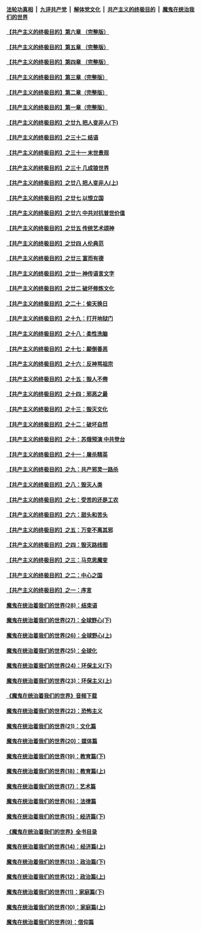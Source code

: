 ####  [法轮功真相](../../../../basic/blob/master/README.md?t=06101101) &nbsp;|&nbsp; [九评共产党](../../../../9ping.md/blob/master/README.md?t=06101101) &nbsp;|&nbsp; [解体党文化](../../../../jtdwh.md/blob/master/README.md?t=06101101)  &nbsp;|&nbsp; [共产主义的终极目的](../../../../gczydzjmd.md/blob/master/README.md?t=06101101) &nbsp;|&nbsp; [魔鬼在统治我们的世界](../../../../mgztzwmdsj.md/blob/master/README.md?t=06101101) 

#### [【共产主义的终极目的】第六章 （完整版）](../pages/nsc422/n11428913.md?t=06101101) 

#### [【共产主义的终极目的】第五章 （完整版）](../pages/nsc422/n11428912.md?t=06101101) 

#### [【共产主义的终极目的】第四章 （完整版）](../pages/nsc422/n11428907.md?t=06101101) 

#### [【共产主义的终极目的】第三章（完整版）](../pages/nsc422/n11428848.md?t=06101101) 

#### [【共产主义的终极目的】第二章（完整版）](../pages/nsc422/n11428831.md?t=06101101) 

#### [【共产主义的终极目的】第一章（完整版）](../pages/nsc422/n11417651.md?t=06101101) 

#### [【共产主义的终极目的】之廿九 把人变非人(下)](../pages/nsc422/n11344140.md?t=06101101) 

#### [【共产主义的终极目的】之三十二 结语](../pages/nsc422/n11360535.md?t=06101101) 

#### [【共产主义的终极目的】之三十一 末世景观](../pages/nsc422/n11351129.md?t=06101101) 

#### [【共产主义的终极目的】之三十 几成狼世界](../pages/nsc422/n11348280.md?t=06101101) 

#### [【共产主义的终极目的】之廿八 把人变非人(上)](../pages/nsc422/n11340492.md?t=06101101) 

#### [【共产主义的终极目的】之廿七 以恨立国](../pages/nsc422/n11336944.md?t=06101101) 

#### [【共产主义的终极目的】之廿六 中共对抗普世价值](../pages/nsc422/n11324785.md?t=06101101) 

#### [【共产主义的终极目的】之廿五 传统艺术颂神](../pages/nsc422/n11296396.md?t=06101101) 

#### [【共产主义的终极目的】之廿四 人伦典范](../pages/nsc422/n11296397.md?t=06101101) 

#### [【共产主义的终极目的】之廿三 富而有德](../pages/nsc422/n11283598.md?t=06101101) 

#### [【共产主义的终极目的】之廿一 神传语言文字](../pages/nsc422/n11263265.md?t=06101101) 

#### [【共产主义的终极目的】之廿二 破坏修炼文化](../pages/nsc422/n11245728.md?t=06101101) 

#### [【共产主义的终极目的】之二十：偷天换日](../pages/nsc422/n11238846.md?t=06101101) 

#### [【共产主义的终极目的】之十九：打开地狱门](../pages/nsc422/n11206376.md?t=06101101) 

#### [【共产主义的终极目的】之十八：柔性洗脑](../pages/nsc422/n11199994.md?t=06101101) 

#### [【共产主义的终极目的】之十七：颠倒善恶](../pages/nsc422/n11179782.md?t=06101101) 

#### [【共产主义的终极目的】之十六：反神骂祖宗](../pages/nsc422/n11166798.md?t=06101101) 

#### [【共产主义的终极目的】之十五：毁人不倦](../pages/nsc422/n11166792.md?t=06101101) 

#### [【共产主义的终极目的】之十四：邪恶之最](../pages/nsc422/n11150249.md?t=06101101) 

#### [【共产主义的终极目的】之十三：毁灭文化](../pages/nsc422/n11135227.md?t=06101101) 

#### [【共产主义的终极目的】之十二：破坏自然](../pages/nsc422/n11135214.md?t=06101101) 

#### [【共产主义的终极目的】之十：苏俄预演 中共登台](../pages/nsc422/n11118424.md?t=06101101) 

#### [【共产主义的终极目的】之十一：屠杀精英](../pages/nsc422/n11118442.md?t=06101101) 

#### [【共产主义的终极目的】之九：共产邪灵一路杀](../pages/nsc422/n11114139.md?t=06101101) 

#### [【共产主义的终极目的】之八：毁灭人类](../pages/nsc422/n11108503.md?t=06101101) 

#### [【共产主义的终极目的】之七：受苦的还是工农](../pages/nsc422/n11101809.md?t=06101101) 

#### [【共产主义的终极目的】之六：甜头和苦头](../pages/nsc422/n11096971.md?t=06101101) 

#### [【共产主义的终极目的】之五：万变不离其邪](../pages/nsc422/n11091285.md?t=06101101) 

#### [【共产主义的终极目的】之四：毁灭路线图](../pages/nsc422/n11086284.md?t=06101101) 

#### [【共产主义的终极目的】之三：马克思魔变](../pages/nsc422/n11061941.md?t=06101101) 

#### [【共产主义的终极目的】之二：中心之国](../pages/nsc422/n11047728.md?t=06101101) 

#### [【共产主义的终极目的】之一：序言](../pages/nsc422/n11086077.md?t=06101101) 

#### [魔鬼在统治着我们的世界(28)：结束语](../pages/nsc422/n10936246.md?t=06101101) 

#### [魔鬼在统治着我们的世界(27)：全球野心(下)](../pages/nsc422/n10928319.md?t=06101101) 

#### [魔鬼在统治着我们的世界(26)：全球野心(上)](../pages/nsc422/n10900318.md?t=06101101) 

#### [魔鬼在统治着我们的世界(25)：全球化](../pages/nsc422/n10788205.md?t=06101101) 

#### [魔鬼在统治着我们的世界(24)：环保主义(下)](../pages/nsc422/n10695307.md?t=06101101) 

#### [魔鬼在统治着我们的世界(23)：环保主义(上)](../pages/nsc422/n10688613.md?t=06101101) 

#### [《魔鬼在统治着我们的世界》音频下载](../pages/nsc422/n10635553.md?t=06101101) 

#### [魔鬼在统治着我们的世界(22)：恐怖主义](../pages/nsc422/n10614727.md?t=06101101) 

#### [魔鬼在统治着我们的世界(21)：文化篇](../pages/nsc422/n10597706.md?t=06101101) 

#### [魔鬼在统治着我们的世界(20)：媒体篇](../pages/nsc422/n10586579.md?t=06101101) 

#### [魔鬼在统治着我们的世界(19)：教育篇(下)](../pages/nsc422/n10564808.md?t=06101101) 

#### [魔鬼在统治着我们的世界(18)：教育篇(上)](../pages/nsc422/n10526970.md?t=06101101) 

#### [魔鬼在统治着我们的世界(17)：艺术篇](../pages/nsc422/n10499093.md?t=06101101) 

#### [魔鬼在统治着我们的世界(16)：法律篇](../pages/nsc422/n10485969.md?t=06101101) 

#### [魔鬼在统治着我们的世界(15)：经济篇(下)](../pages/nsc422/n10469975.md?t=06101101) 

#### [《魔鬼在统治着我们的世界》全书目录](../pages/nsc422/n10464261.md?t=06101101) 

#### [魔鬼在统治着我们的世界(14)：经济篇(上)](../pages/nsc422/n10457370.md?t=06101101) 

#### [魔鬼在统治着我们的世界(13)：政治篇(下)](../pages/nsc422/n10448270.md?t=06101101) 

#### [魔鬼在统治着我们的世界(12)：政治篇(上)](../pages/nsc422/n10444576.md?t=06101101) 

#### [魔鬼在统治着我们的世界(11)：家庭篇(下)](../pages/nsc422/n10440961.md?t=06101101) 

#### [魔鬼在统治着我们的世界(10)：家庭篇(上)](../pages/nsc422/n10435448.md?t=06101101) 

#### [魔鬼在统治着我们的世界(9)：信仰篇](../pages/nsc422/n10432159.md?t=06101101) 

